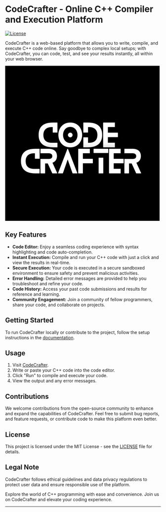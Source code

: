 # CodeCrafter - Online C++ Compiler and Execution Platform

[![License](https://img.shields.io/badge/License-MIT-blue.svg)](LICENSE)

CodeCrafter is a web-based platform that allows you to write, compile, and execute C++ code online. Say goodbye to complex local setups; with CodeCrafter, you can code, test, and see your results instantly, all within your web browser.

![CodeCrafter Screenshot](docs/images/screenshot.png)

## Key Features

- **Code Editor:** Enjoy a seamless coding experience with syntax highlighting and code auto-completion.
- **Instant Execution:** Compile and run your C++ code with just a click and view the results in real-time.
- **Secure Execution:** Your code is executed in a secure sandboxed environment to ensure safety and prevent malicious activities.
- **Error Handling:** Detailed error messages are provided to help you troubleshoot and refine your code.
- **Code History:** Access your past code submissions and results for reference and learning.
- **Community Engagement:** Join a community of fellow programmers, share your code, and collaborate on projects.

## Getting Started

To run CodeCrafter locally or contribute to the project, follow the setup instructions in the [documentation](link-to-documentation).

## Usage

1. Visit [CodeCrafter](https://g.dev/dev07D4).
2. Write or paste your C++ code into the code editor.
3. Click "Run" to compile and execute your code.
4. View the output and any error messages.

## Contributions

We welcome contributions from the open-source community to enhance and expand the capabilities of CodeCrafter. Feel free to submit bug reports, and feature requests, or contribute code to make this platform even better.

## License

This project is licensed under the MIT License - see the [LICENSE](LICENSE) file for details.

## Legal Note

CodeCrafter follows ethical guidelines and data privacy regulations to protect user data and ensure responsible use of the platform.

Explore the world of C++ programming with ease and convenience. Join us on CodeCrafter and elevate your coding experience.

---
